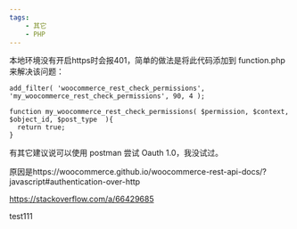 ```yaml
---
tags:
    - 其它
    - PHP
---
```


本地环境没有开启https时会报401，简单的做法是将此代码添加到 function.php 来解决该问题：

```
add_filter( 'woocommerce_rest_check_permissions', 'my_woocommerce_rest_check_permissions', 90, 4 );

function my_woocommerce_rest_check_permissions( $permission, $context, $object_id, $post_type  ){
  return true;
}
```

有其它建议说可以使用 postman 尝试 Oauth 1.0，我没试过。

原因是https://woocommerce.github.io/woocommerce-rest-api-docs/?javascript#authentication-over-http



https://stackoverflow.com/a/66429685



test111
